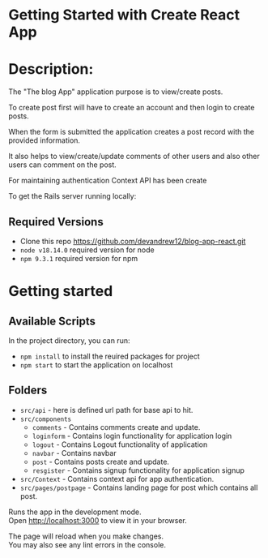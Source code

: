 # Getting Started with Create React App

# Description:

The "The blog App" application purpose is to view/create posts.

To create post first will have to create an account and then login to create posts.

When the form is submitted the application creates a post record with the provided information.

It also helps to view/create/update comments of other users and also other users can comment on the post.

For maintaining authentication Context API has been create

To get the Rails server running locally:


## Required Versions

  -  Clone this repo https://github.com/devandrew12/blog-app-react.git
  - `node v18.14.0` required version for node
  - `npm 9.3.1` required version for npm

# Getting started
## Available Scripts

In the project directory, you can run:

  - `npm install` to install the reuired packages for project
  - `npm start` to start the application on localhost

## Folders

  - `src/api` - here is defined url path for base api to hit.
  - `src/components`
     - `comments` - Contains comments create and update.
     - `loginform` - Contains login functionality for application login
     - `logout` - Contains Logout functionality of application 
     - `navbar` - Contains navbar
     - `post` - Contains posts create and update.
     - `resgister` - Contains signup functionality for application signup
  - `src/Context` - Contains context api for app authentication.
  - `src/pages/postpage` - Contains landing page for post which contains all post.

Runs the app in the development mode.\
Open [http://localhost:3000](http://localhost:3000) to view it in your browser.

The page will reload when you make changes.\
You may also see any lint errors in the console.

